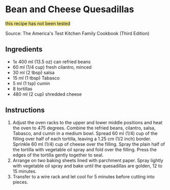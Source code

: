 # Bean and Cheese Quesadillas #

<span style='background: khaki'>this recipe has not been tested</span>

Source: The America's Test Kitchen Family Cookbook (Third Edition)

## Ingredients ##
* 1x 400 ml (13.5 oz) can refried beans
* 60 ml (1/4 cup) fresh cilantro, minced
* 30 ml (2 tbsp) salsa
* 15 ml (1 tbsp) Tabasco
* 5 ml (1 tsp) cumin
* 8 tortillas
* 480 ml (2 cup) shredded cheese

## Instructions ##
1. Adjust the oven racks to the upper and lower middle positions and heat the oven to 475 degrees. Combine the refried beans, cilantro, salsa, Tabasco, and cumin in a medium bowl. Spread 60 ml (1/4) cup of the filling over half of each tortilla, leaving a 1.25 cm (1/2 inch) border. Sprinkle 60 ml (1/4) cup of cheese over the filling. Spray the plain half of the tortilla with vegetable oil spray and fold over the filling. Press the edges of the tortilla gently together to seal.
1. Arrange on two baking sheets lined with parchment paper. Spray lightly with vegetable oil spray and bake until the quesadillas are golden, 12 to 15 minutes.
1. Transfer to a wire rack and let cool for 5 minutes before cutting into pieces.

